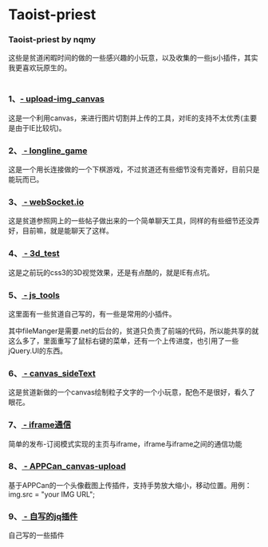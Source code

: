 # Taoist-priest
### Taoist-priest by nqmy
这些是贫道闲暇时间的做的一些感兴趣的小玩意，以及收集的一些js小插件，其实我更喜欢玩原生的。<br/>
<br	/>
### 1、[- upload-img_canvas](https://github.com/xiazilailai/Taoist-priest/tree/master/upload_img_canvas)
这是一个利用canvas，来进行图片切割并上传的工具，对IE的支持不太优秀(主要是由于IE比较坑)。<br>
### 2、[ - longline_game](https://github.com/xiazilailai/Taoist-priest/tree/master/longline_game)
这是一个用长连接做的一个下棋游戏，不过贫道还有些细节没有完善好，目前只是能玩而已。
### 3、[ - webSocket.io](https://github.com/xiazilailai/Taoist-priest/tree/master/webSocket.io/socketTest)
这是贫道参照网上的一些帖子做出来的一个简单聊天工具，同样的有些细节还没弄好，目前嘛，就是能聊天了这样。
### 4、[ - 3d_test](https://github.com/xiazilailai/Taoist-priest/tree/master/3d_test)
这是之前玩的css3的3D视觉效果，还是有点酷的，就是IE有点坑。
### 5、[ - js_tools](https://github.com/xiazilailai/Taoist-priest/tree/master/js_tools)
这里面有一些贫道自己写的，有一些是常用的小插件。

其中fileManger是需要.net的后台的，贫道只负责了前端的代码，所以能共享的就这么多了，里面重写了鼠标右键的菜单，还有一个上传进度，也引用了一些jQuery.UI的东西。
### 6、[ - canvas_sideText](https://github.com/xiazilailai/Taoist-priest/tree/master/canvas_sideText)
这是贫道新做的一个canvas绘制粒子文字的一个小玩意，配色不是很好，看久了眼花。
### 7、[ - iframe通信](https://github.com/xiazilailai/Taoist-priest/tree/master/iframe%E9%80%9A%E4%BF%A1)
简单的发布-订阅模式实现的主页与iframe，iframe与iframe之间的通信功能
### 8、[ - APPCan_canvas-upload](https://github.com/xiazilailai/Taoist-priest/tree/master/APPCan_canvas_upload)
基于APPCan的一个头像截图上传插件，支持手势放大缩小，移动位置。用例： img.src = "your IMG URL";
### 9、[ - 自写的jq插件](https://github.com/xiazilailai/Taoist-priest/tree/master/%E8%87%AA%E5%86%99%E7%9A%84jq%E6%8F%92%E4%BB%B6)
自己写的一些插件
